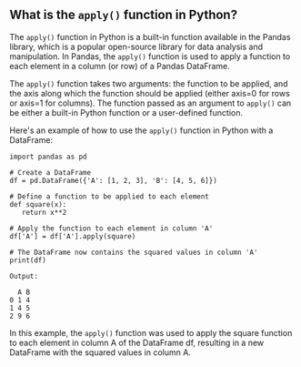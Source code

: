 ## What is the `apply()` function in Python?
 
The `apply()` function in Python is a built-in function available in the Pandas library, which is a popular open-source library for data analysis and manipulation. In Pandas, the `apply()` function is used to apply a function to each element in a column (or row) of a Pandas DataFrame.
 
The `apply()` function takes two arguments: the function to be applied, and the axis along which the function should be applied (either axis=0 for rows or axis=1 for columns). The function passed as an argument to `apply()` can be either a built-in Python function or a user-defined function.
 
Here's an example of how to use the `apply()` function in Python with a DataFrame:
``` 
import pandas as pd
 
# Create a DataFrame
df = pd.DataFrame({'A': [1, 2, 3], 'B': [4, 5, 6]})
 
# Define a function to be applied to each element
def square(x):
   return x**2
 
# Apply the function to each element in column 'A'
df['A'] = df['A'].apply(square)
 
# The DataFrame now contains the squared values in column 'A'
print(df)
 
Output:
 
  A B
0 1 4
1 4 5
2 9 6
``` 
In this example, the `apply()` function was used to apply the square function to each element in column A of the DataFrame df, resulting in a new DataFrame with the squared values in column A.
